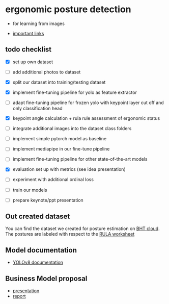 # ergonomic posture detection

- for learning from images

- [important links](learning_from_images/todo.md)

## todo checklist

- [x] set up own dataset

- [ ] add additional photos to dataset

- [x] split our dataset into training/testing dataset

- [x] implement fine-tuning pipeline for yolo as feature extractor

- [ ] adapt fine-tuning pipeline for frozen yolo with keypoint layer cut off and only classification head

- [x] keypoint angle calculation + rula rule assessment of ergonomic status

- [ ] integrate additional images into the dataset class folders

- [ ] implement simple pytorch model as baseline

- [ ] implement mediapipe in our fine-tune pipeline

- [ ] implement fine-tuning pipeline for other state-of-the-art models

- [x] evaluation set up with metrics (see idea presentation)

- [ ] experiment with additional ordinal loss

- [ ] train our models

- [ ] prepare keynote/ppt presentation

## Out created dataset

You can find the dataset we created for posture estimation on [BHT cloud](https://cloud.bht-berlin.de/index.php/s/3HTdw2MXqFR5SJy).
The postures are labeled with respect to the [RULA worksheet](https://ergo-plus.com/wp-content/uploads/RULA.pdf)

## Model documentation

- [YOLOv8 documentation](https://docs.ultralytics.com/tasks/pose/#models)

## Business Model proposal

- [presentation](https://github.com/7AtAri/ergonomic_pose_detect/blob/main/business%20values/presentation/PoseFix.pdf)
- [report](https://github.com/7AtAri/ergonomic_pose_detect/blob/main/business%20values/report/main.pdf)
